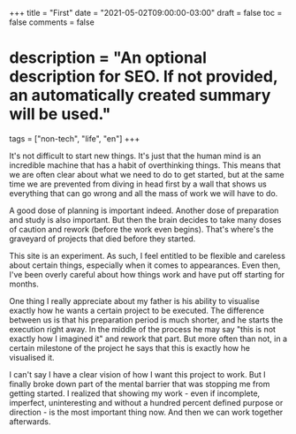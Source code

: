 +++
title = "First"
date = "2021-05-02T09:00:00-03:00"
draft = false
toc = false
comments = false
# description = "An optional description for SEO. If not provided, an automatically created summary will be used."

tags = ["non-tech", "life", "en"]
+++

It's not difficult to start new things. It's just that the human mind is an incredible machine that has a habit of overthinking things. This means that we are often clear about what we need to do to get started, but at the same time we are prevented from diving in head first by a wall that shows us everything that can go wrong and all the mass of work we will have to do.

A good dose of planning is important indeed. Another dose of preparation and study is also important. But then the brain decides to take many doses of caution and rework (before the work even begins). That's where's the graveyard of projects that died before they started.

This site is an experiment. As such, I feel entitled to be flexible and careless about certain things, especially when it comes to appearances. Even then, I've been overly careful about how things work and have put off starting for months.

One thing I really appreciate about my father is his ability to visualise exactly how he wants a certain project to be executed. The difference between us is that his preparation period is much shorter, and he starts the execution right away. In the middle of the process he may say "this is not exactly how I imagined it" and rework that part. But more often than not, in a certain milestone of the project he says that this is exactly how he visualised it.

I can't say I have a clear vision of how I want this project to work. But I finally broke down part of the mental barrier that was stopping me from getting started. I realized that showing my work - even if incomplete, imperfect, uninteresting and without a hundred percent defined purpose or direction - is the most important thing now. And then we can work together afterwards.